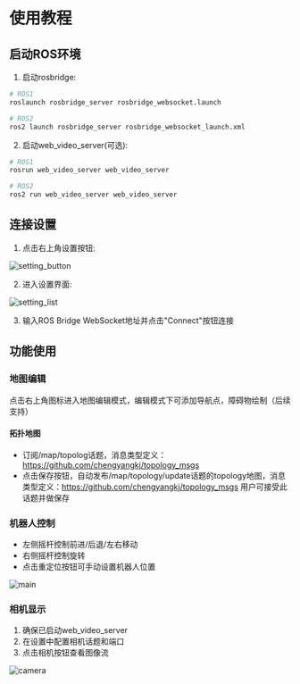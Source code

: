 # 使用教程

## 启动ROS环境

1. 启动rosbridge:

```bash
# ROS1
roslaunch rosbridge_server rosbridge_websocket.launch

# ROS2
ros2 launch rosbridge_server rosbridge_websocket_launch.xml
```

2. 启动web_video_server(可选):

```bash
# ROS1
rosrun web_video_server web_video_server

# ROS2
ros2 run web_video_server web_video_server
```

## 连接设置

1. 点击右上角设置按钮:

![setting_button](../doc/image/setting_button.png)

2. 进入设置界面:

![setting_list](../doc/image/setting_list.png)

3. 输入ROS Bridge WebSocket地址并点击"Connect"按钮连接

## 功能使用

### 地图编辑

点击右上角图标进入地图编辑模式，编辑模式下可添加导航点，障碍物绘制（后续支持）

#### 拓扑地图
- 订阅/map/topolog话题，消息类型定义：https://github.com/chengyangkj/topology_msgs
- 点击保存按钮，自动发布/map/topology/update话题的topology地图，消息类型定义：https://github.com/chengyangkj/topology_msgs 用户可接受此话题并做保存



### 机器人控制

- 左侧摇杆控制前进/后退/左右移动
- 右侧摇杆控制旋转
- 点击重定位按钮可手动设置机器人位置

![main](../doc/image/main.gif)

### 相机显示

1. 确保已启动web_video_server
2. 在设置中配置相机话题和端口
3. 点击相机按钮查看图像流

![camera](../doc/image/camera.png) 